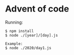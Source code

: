 # Advent of code

Running:

```shell
$ npm install
$ node ./[year]/[day].js

Example:
$ node ./2020/day1.js
```
